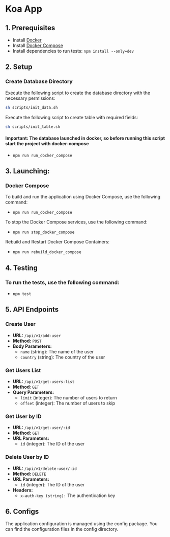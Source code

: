# Koa App

## 1. Prerequisites

- Install [Docker](https://docs.docker.com/get-docker/)
- Install [Docker Compose](https://docs.docker.com/compose/install/)
- Install dependencies to run tests: `npm install --only=dev`

## 2. Setup

### Create Database Directory

Execute the following script to create the database directory with the necessary permissions:

```bash
sh scripts/init_data.sh
```

Execute the following script to create table with required fields:

```bash
sh scripts/init_table.sh
```

#### Important: The database launched in docker, so before running this script start the project with docker-compose

- `npm run run_docker_compose`

## 3. Launching:

### Docker Compose

To build and run the application using Docker Compose, use the following command:

- `npm run run_docker_compose`

To stop the Docker Compose services, use the following command:

- `npm run stop_docker_compose`

Rebuild and Restart Docker Compose Containers:

- `npm run rebuild_docker_compose`

## 4. Testing

### To run the tests, use the following command:

- `npm test`

## 5. API Endpoints

### Create User

 - **URL:** `/api/v1/add-user`
 - **Method:** `POST`
 - **Body Parameters:**
    - `name` (string): The name of the user
    - `country` (string): The country of the user

### Get Users List

 - **URL:** `/api/v1/get-users-list`
 - **Method**: `GET`
 - **Query Parameters:**
    - `limit` (integer): The number of users to return
    - `offset` (integer): The number of users to skip

### Get User by ID

 - **URL:** `/api/v1/get-user/:id`
 - **Method:** `GET`
 - **URL Parameters:**
    - `id` (integer): The ID of the user

### Delete User by ID

 - **URL:** `/api/v1/delete-user/:id`
 - **Method:** `DELETE`
 - **URL Parameters:**
    - `id` (integer): The ID of the user
 - **Headers:**
    - `x-auth-key (string):` The authentication key

## 6. Configs

The application configuration is managed using the config package. You can find the configuration files in the config directory.

